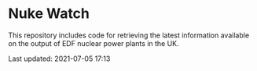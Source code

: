 # Nuke Watch

This repository includes code for retrieving the latest information available on the output of EDF nuclear power plants in the UK.

Last updated: 2021-07-05 17:13